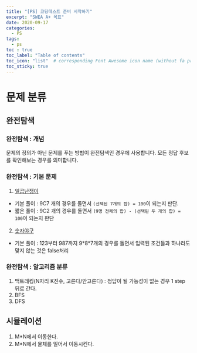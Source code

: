 ```yaml
---
title: "[PS] 코딩테스트 준비 시작하기"
excerpt: "SWEA A+ 목표"
date: 2020-09-17
categories:
  - PS
tags:
  - ps 
toc : true
toc_label: "Table of contents"
toc_icon: "list"  # corresponding Font Awesome icon name (without fa prefix)
toc_sticky: true
---
```



# 문제 분류

## 완전탐색

### 완전탐색 : 개념

문제의 정의가 아닌 문제를 푸는 방법이 완전탐색인 경우에 사용합니다. 모든 정답 후보를 확인해보는 경우를 의미합니다.  

### 완전탐색 : 기본 문제

1. [일곱난쟁이](https://www.acmicpc.net/problem/2309)
  - 기본 풀이 : 9C7 개의 경우를 돌면서 `(선택된 7개의 합) = 100`이 되는지 판단.
  - 짧은 풀이 : 9C2 개의 경우를 돌면서 `(9명 전체의 합) - (선택된 두 개의 합) = 100`이 되는지 판단
2. [숫자야구](https://www.acmicpc.net/problem/2503)
  - 기본 풀이 : 123부터 987까지 9\*8\*7개의 경우를 돌면서 입력된 조건들과 하나라도 맞지 않는 것은 false처리

### 완전탐색 : 알고리즘 분류

1. 백트래킹(N자리 K진수, 고른다/안고른다) : 정답이 될 가능성이 없는 경우 1 step 뒤로 간다. 
1. BFS
1. DFS

## 시뮬레이션

1. M*N에서 이동한다.
2. M*N에서 물체를 밀어서 이동시킨다.